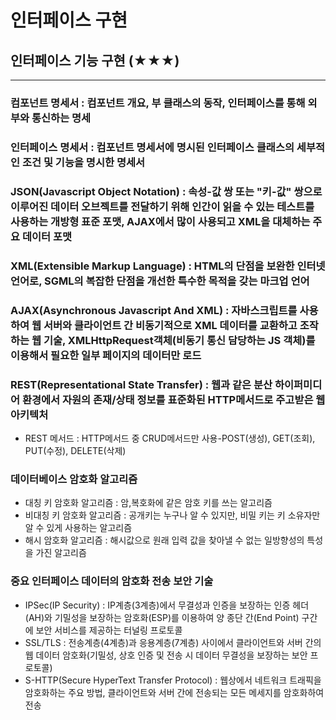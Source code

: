 # 인터페이스 구현
## 인터페이스 기능 구현 (★★★)
***
### 컴포넌트 명세서 : 컴포넌트 개요, 부 클래스의 동작, 인터페이스를 통해 외부와 통신하는 명세
### 인터페이스 명세서 : 컴포넌트 명세서에 명시된 인터페이스 클래스의 세부적인 조건 및 기능을 명시한 명세서
### JSON(Javascript Object Notation) : 속성-값 쌍 또는 "키-값" 쌍으로 이루어진 데이터 오브젝트를 전달하기 위해 인간이 읽을 수 있는 테스트를 사용하는 개방형 표준 포맷, AJAX에서 많이 사용되고 XML을 대체하는 주요 데이터 포맷
### XML(Extensible Markup Language) : HTML의 단점을 보완한 인터넷 언어로, SGML의 복잡한 단점을 개선한 특수한 목적을 갖는 마크업 언어
### AJAX(Asynchronous Javascript And XML) : 자바스크립트를 사용하여 웹 서버와 클라이언트 간 비동기적으로 XML 데이터를 교환하고 조작하는 웹 기술, XMLHttpRequest객체(비동기 통신 담당하는 JS 객체)를 이용해서 필요한 일부 페이지의 데이터만 로드
### REST(Representational State Transfer) : 웹과 같은 분산 하이퍼미디어 환경에서 자원의 존재/상태 정보를 표준화된 HTTP메서드로 주고받은 웹 아키텍처
- REST 메서드 : HTTP메서드 중 CRUD메서드만 사용-POST(생성), GET(조회), PUT(수정), DELETE(삭제)
### 데이터베이스 암호화 알고리즘
- 대칭 키 암호화 알고리즘 : 암,복호화에 같은 암호 키를 쓰는 알고리즘
- 비대칭 키 암호화 알고리즘 : 공개키는 누구나 알 수 있지만, 비밀 키는 키 소유자만 알 수 있게 사용하는 알고리즘
- 해시 암호화 알고리즘 : 해시값으로 원래 입력 값을 찾아낼 수 없는 일방향성의 특성을 가진 알고리즘
### 중요 인터페이스 데이터의 암호화 전송 보안 기술
- IPSec(IP Security) : IP계층(3계층)에서 무결성과 인증을 보장하는 인증 헤더(AH)와 기밀성을 보장하는 암호화(ESP)를 이용하여 양 종단 간(End Point) 구간에 보안 서비스를 제공하는 터널링 프로토콜
- SSL/TLS : 전송계층(4계층)과 응용계층(7계층) 사이에서 클라이언트와 서버 간의 웹 데이터 암호화(기밀성, 상호 인증 및 전송 시 데이터 무결성을 보장하는 보안 프로토콜)
- S-HTTP(Secure HyperText Transfer Protocol) : 웹상에서 네트워크 트래픽을 암호화하는 주요 방법, 클라이언트와 서버 간에 전송되는 모든 메세지를 암호화하여 전송

